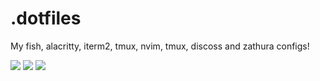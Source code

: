 # .dotfiles
My fish, alacritty, iterm2, tmux, nvim, tmux, discoss and zathura configs!

<img src="./assets/1.png">
<img src="./assets/2.png">
<img src="./assets/3.png">
